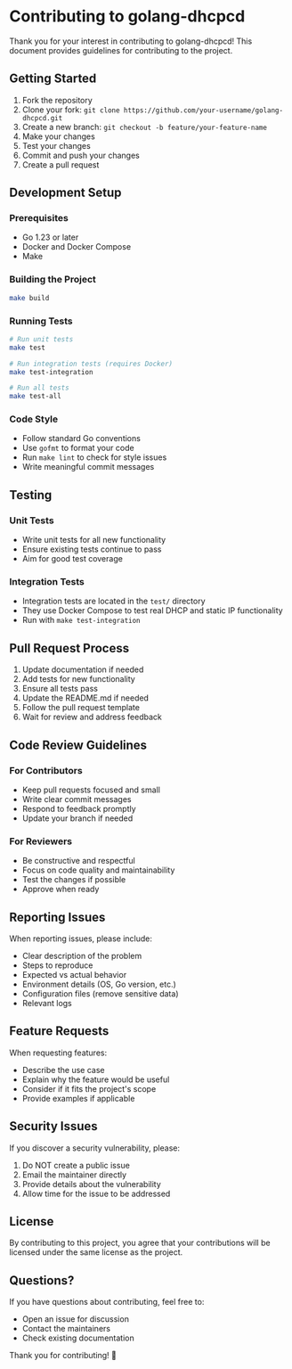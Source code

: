 # Contributing to golang-dhcpcd

Thank you for your interest in contributing to golang-dhcpcd! This document provides guidelines for contributing to the project.

## Getting Started

1. Fork the repository
2. Clone your fork: `git clone https://github.com/your-username/golang-dhcpcd.git`
3. Create a new branch: `git checkout -b feature/your-feature-name`
4. Make your changes
5. Test your changes
6. Commit and push your changes
7. Create a pull request

## Development Setup

### Prerequisites
- Go 1.23 or later
- Docker and Docker Compose
- Make

### Building the Project
```bash
make build
```

### Running Tests
```bash
# Run unit tests
make test

# Run integration tests (requires Docker)
make test-integration

# Run all tests
make test-all
```

### Code Style
- Follow standard Go conventions
- Use `gofmt` to format your code
- Run `make lint` to check for style issues
- Write meaningful commit messages

## Testing

### Unit Tests
- Write unit tests for all new functionality
- Ensure existing tests continue to pass
- Aim for good test coverage

### Integration Tests
- Integration tests are located in the `test/` directory
- They use Docker Compose to test real DHCP and static IP functionality
- Run with `make test-integration`

## Pull Request Process

1. Update documentation if needed
2. Add tests for new functionality
3. Ensure all tests pass
4. Update the README.md if needed
5. Follow the pull request template
6. Wait for review and address feedback

## Code Review Guidelines

### For Contributors
- Keep pull requests focused and small
- Write clear commit messages
- Respond to feedback promptly
- Update your branch if needed

### For Reviewers
- Be constructive and respectful
- Focus on code quality and maintainability
- Test the changes if possible
- Approve when ready

## Reporting Issues

When reporting issues, please include:
- Clear description of the problem
- Steps to reproduce
- Expected vs actual behavior
- Environment details (OS, Go version, etc.)
- Configuration files (remove sensitive data)
- Relevant logs

## Feature Requests

When requesting features:
- Describe the use case
- Explain why the feature would be useful
- Consider if it fits the project's scope
- Provide examples if applicable

## Security Issues

If you discover a security vulnerability, please:
1. Do NOT create a public issue
2. Email the maintainer directly
3. Provide details about the vulnerability
4. Allow time for the issue to be addressed

## License

By contributing to this project, you agree that your contributions will be licensed under the same license as the project.

## Questions?

If you have questions about contributing, feel free to:
- Open an issue for discussion
- Contact the maintainers
- Check existing documentation

Thank you for contributing! 🎉
